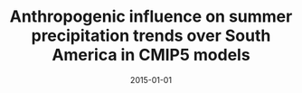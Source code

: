 ---
title: "Anthropogenic influence on summer precipitation trends over South America in CMIP5 models"
collection: publications
permalink: /publication/2015-01-01-Anthropogenic-influence-on-summer-precipitation-trends-over-South-America-in-CMIP5-models
date: 2015-01-01
venue: 'International Journal of Climatology'
paperurl: 'http://onlinelibrary.wiley.com/doi/10.1002/joc.4153/abstract'
citation: ' Vera, Carolina S.,  Diaz, Leandro, &quot;Anthropogenic influence on summer precipitation trends over South America in CMIP5 models.&quot; International Journal of Climatology, 2015.'
---